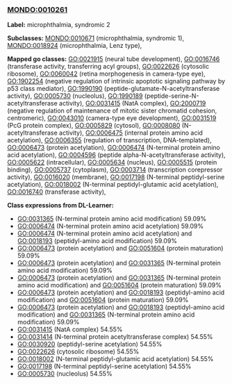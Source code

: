 
### [MONDO:0010261](http://purl.obolibrary.org/obo/MONDO_0010261)
**Label:** microphthalmia, syndromic 2

**Subclasses:** [MONDO:0010671](http://purl.obolibrary.org/obo/MONDO_0010671) (microphthalmia, syndromic 1), [MONDO:0018924](http://purl.obolibrary.org/obo/MONDO_0018924) (microphthalmia, Lenz type), 

**Mapped go classes:** [GO:0021915](http://purl.obolibrary.org/obo/GO_0021915) (neural tube development), [GO:0016746](http://purl.obolibrary.org/obo/GO_0016746) (transferase activity, transferring acyl groups), [GO:0022626](http://purl.obolibrary.org/obo/GO_0022626) (cytosolic ribosome), [GO:0060042](http://purl.obolibrary.org/obo/GO_0060042) (retina morphogenesis in camera-type eye), [GO:1902254](http://purl.obolibrary.org/obo/GO_1902254) (negative regulation of intrinsic apoptotic signaling pathway by p53 class mediator), [GO:1990190](http://purl.obolibrary.org/obo/GO_1990190) (peptide-glutamate-N-acetyltransferase activity), [GO:0005730](http://purl.obolibrary.org/obo/GO_0005730) (nucleolus), [GO:1990189](http://purl.obolibrary.org/obo/GO_1990189) (peptide-serine-N-acetyltransferase activity), [GO:0031415](http://purl.obolibrary.org/obo/GO_0031415) (NatA complex), [GO:2000719](http://purl.obolibrary.org/obo/GO_2000719) (negative regulation of maintenance of mitotic sister chromatid cohesion, centromeric), [GO:0043010](http://purl.obolibrary.org/obo/GO_0043010) (camera-type eye development), [GO:0031519](http://purl.obolibrary.org/obo/GO_0031519) (PcG protein complex), [GO:0005829](http://purl.obolibrary.org/obo/GO_0005829) (cytosol), [GO:0008080](http://purl.obolibrary.org/obo/GO_0008080) (N-acetyltransferase activity), [GO:0006475](http://purl.obolibrary.org/obo/GO_0006475) (internal protein amino acid acetylation), [GO:0006355](http://purl.obolibrary.org/obo/GO_0006355) (regulation of transcription, DNA-templated), [GO:0006473](http://purl.obolibrary.org/obo/GO_0006473) (protein acetylation), [GO:0006474](http://purl.obolibrary.org/obo/GO_0006474) (N-terminal protein amino acid acetylation), [GO:0004596](http://purl.obolibrary.org/obo/GO_0004596) (peptide alpha-N-acetyltransferase activity), [GO:0005622](http://purl.obolibrary.org/obo/GO_0005622) (intracellular), [GO:0005634](http://purl.obolibrary.org/obo/GO_0005634) (nucleus), [GO:0005515](http://purl.obolibrary.org/obo/GO_0005515) (protein binding), [GO:0005737](http://purl.obolibrary.org/obo/GO_0005737) (cytoplasm), [GO:0003714](http://purl.obolibrary.org/obo/GO_0003714) (transcription corepressor activity), [GO:0016020](http://purl.obolibrary.org/obo/GO_0016020) (membrane), [GO:0017198](http://purl.obolibrary.org/obo/GO_0017198) (N-terminal peptidyl-serine acetylation), [GO:0018002](http://purl.obolibrary.org/obo/GO_0018002) (N-terminal peptidyl-glutamic acid acetylation), [GO:0016740](http://purl.obolibrary.org/obo/GO_0016740) (transferase activity), 

**Class expressions from DL-Learner:**

- [GO:0031365](http://purl.obolibrary.org/obo/GO_0031365) (N-terminal protein amino acid modification) 59.09%
- [GO:0006474](http://purl.obolibrary.org/obo/GO_0006474) (N-terminal protein amino acid acetylation) 59.09%
- [GO:0006474](http://purl.obolibrary.org/obo/GO_0006474) (N-terminal protein amino acid acetylation) and [GO:0018193](http://purl.obolibrary.org/obo/GO_0018193) (peptidyl-amino acid modification) 59.09%
- [GO:0006473](http://purl.obolibrary.org/obo/GO_0006473) (protein acetylation) and [GO:0051604](http://purl.obolibrary.org/obo/GO_0051604) (protein maturation) 59.09%
- [GO:0006473](http://purl.obolibrary.org/obo/GO_0006473) (protein acetylation) and [GO:0031365](http://purl.obolibrary.org/obo/GO_0031365) (N-terminal protein amino acid modification) 59.09%
- [GO:0006473](http://purl.obolibrary.org/obo/GO_0006473) (protein acetylation) and [GO:0031365](http://purl.obolibrary.org/obo/GO_0031365) (N-terminal protein amino acid modification) and [GO:0051604](http://purl.obolibrary.org/obo/GO_0051604) (protein maturation) 59.09%
- [GO:0006473](http://purl.obolibrary.org/obo/GO_0006473) (protein acetylation) and [GO:0018193](http://purl.obolibrary.org/obo/GO_0018193) (peptidyl-amino acid modification) and [GO:0051604](http://purl.obolibrary.org/obo/GO_0051604) (protein maturation) 59.09%
- [GO:0006473](http://purl.obolibrary.org/obo/GO_0006473) (protein acetylation) and [GO:0018193](http://purl.obolibrary.org/obo/GO_0018193) (peptidyl-amino acid modification) and [GO:0031365](http://purl.obolibrary.org/obo/GO_0031365) (N-terminal protein amino acid modification) 59.09%
- [GO:0031415](http://purl.obolibrary.org/obo/GO_0031415) (NatA complex) 54.55%
- [GO:0031414](http://purl.obolibrary.org/obo/GO_0031414) (N-terminal protein acetyltransferase complex) 54.55%
- [GO:0030920](http://purl.obolibrary.org/obo/GO_0030920) (peptidyl-serine acetylation) 54.55%
- [GO:0022626](http://purl.obolibrary.org/obo/GO_0022626) (cytosolic ribosome) 54.55%
- [GO:0018002](http://purl.obolibrary.org/obo/GO_0018002) (N-terminal peptidyl-glutamic acid acetylation) 54.55%
- [GO:0017198](http://purl.obolibrary.org/obo/GO_0017198) (N-terminal peptidyl-serine acetylation) 54.55%
- [GO:0005730](http://purl.obolibrary.org/obo/GO_0005730) (nucleolus) 54.55%


